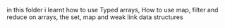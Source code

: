 in this folder i learnt how to use Typed arrays, How to use map, filter and reduce on arrays, the set, map and weak link data structures
